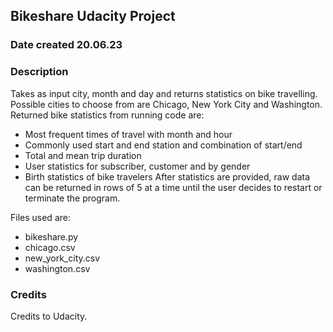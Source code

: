 ## Bikeshare Udacity Project

### Date created 20.06.23

### Description 
Takes as input city, month and day and returns statistics on bike travelling. 
Possible cities to choose from are Chicago, New York City and Washington. 
Returned bike statistics from running code are: 
* Most frequent times of travel with month and hour
* Commonly used start and end station and combination of start/end
* Total and mean trip duration
* User statistics for subscriber, customer and by gender
* Birth statistics of bike travelers
After statistics are provided, raw data can be returned in rows of 5 at a time until the user decides to restart or terminate the program. 

Files used are: 
* bikeshare.py
* chicago.csv
* new_york_city.csv 
* washington.csv

### Credits
Credits to Udacity.  